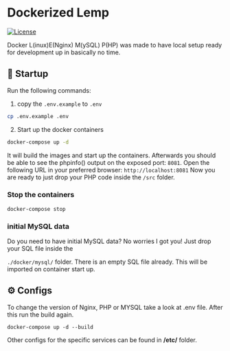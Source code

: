 # Dockerized Lemp
[![License](https://img.shields.io/badge/license-MIT-blue.svg)](https://opensource.org/licenses/MIT)

Docker L(inux)E(Nginx) M(ySQL) P(HP) was made to have local setup ready for development up in basically no time. 

## :tada: Startup 
Run the following commands:
1. copy the `.env.example` to `.env` 
```bash
cp .env.example .env
```
2. Start up the docker containers
```bash
docker-compose up -d
```

It will build the images and start up the containers. Afterwards you should be able to see the phpinfo() output on the exposed port: `8081`.
Open the following URL in your preferred browser: `http://localhost:8081`
Now you are ready to just drop your PHP code inside the `/src` folder.

### Stop the containers
`docker-compose stop`

### initial MySQL data 
Do you need to have initial MySQL data? No worries I got you! Just drop your SQL file inside the 

`./docker/mysql/` folder. There is an empty SQL file already. This will be imported on container start up.

## :gear: Configs 
To change the version of Nginx, PHP or MYSQL take a look at .env file. After this run the build again.  

`docker-compose up -d --build`

Other configs for the specific services can be found in **/etc/** folder.

